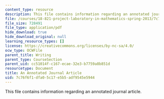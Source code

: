 ```yaml
---
content_type: resource
description: This file contains information regarding an annotated journal article.
file: /courses/18-821-project-laboratory-in-mathematics-spring-2013/7c76f6f1dfa05c17e5b5adf9545e5944_MIT18_821S13_annotatedjrnl.pdf
file_size: 728491
file_type: application/pdf
hide_download: true
hide_download_original: null
learning_resource_types: []
license: https://creativecommons.org/licenses/by-nc-sa/4.0/
ocw_type: OCWFile
parent_title: Writing
parent_type: CourseSection
parent_uid: cc51014f-c167-ecae-32e3-b7759a8b851d
resourcetype: Document
title: An Annotated Journal Article
uid: 7c76f6f1-dfa0-5c17-e5b5-adf9545e5944
---
```

This file contains information regarding an annotated journal article.